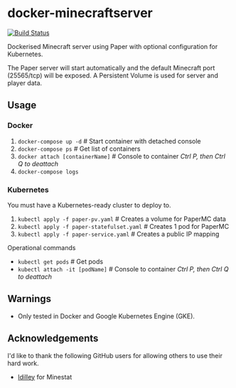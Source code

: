 # docker-minecraftserver

[![Build Status](https://travis-ci.com/danwiltshire/docker-minecraftserver.svg?branch=master)](https://travis-ci.com/danwiltshire/docker-minecraftserver)

Dockerised Minecraft server using Paper with optional configuration for Kubernetes.

The Paper server will start automatically and the default Minecraft port (25565/tcp) will be exposed.  A Persistent Volume is used for server and player data.

## Usage

### Docker
1. `docker-compose up -d` # Start container with detached console
2. `docker-compose ps` # Get list of containers
3. `docker attach [containerName]` # Console to container
*Ctrl P, then Ctrl Q to deattach*
4. `docker-compose logs`

### Kubernetes
You must have a Kubernetes-ready cluster to deploy to.

1. `kubectl apply -f paper-pv.yaml` # Creates a volume for PaperMC data
2. `kubectl apply -f paper-statefulset.yaml` # Creates 1 pod for PaperMC
3. `kubectl apply -f paper-service.yaml` # Creates a public IP mapping

Operational commands

- `kubectl get pods` # Get pods
- `kubectl attach -it [podName]` # Console to container
*Ctrl P, then Ctrl Q to deattach*

## Warnings
- Only tested in Docker and Google Kubernetes Engine (GKE).

## Acknowledgements
I'd like to thank the following GitHub users for allowing others to use their hard work.

- [ldilley](https://github.com/ldilley/minestat) for Minestat

